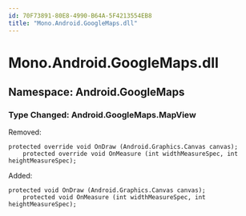 ```yaml
---
id: 70F73891-80E8-4990-B64A-5F4213554EB8
title: "Mono.Android.GoogleMaps.dll"
---
```


<a name="Mono.Android.GoogleMaps.dll" class="injected"></a>


# Mono.Android.GoogleMaps.dll

 <a name="Namespace:_Android.GoogleMaps" class="injected"></a>


<h2 id='Android.GoogleMaps'>Namespace: Android.GoogleMaps</h2>

 <a name="Type_Changed:_Android.GoogleMaps.MapView" class="injected"></a>


<h3 id='Android.GoogleMaps.MapView'>Type Changed: Android.GoogleMaps.MapView</h3>

Removed:

```
protected override void OnDraw (Android.Graphics.Canvas canvas);
 	protected override void OnMeasure (int widthMeasureSpec, int heightMeasureSpec);
```

Added:

```
protected void OnDraw (Android.Graphics.Canvas canvas);
 	protected void OnMeasure (int widthMeasureSpec, int heightMeasureSpec);
```
